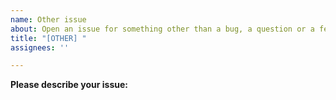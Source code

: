 ```yaml
---
name: Other issue
about: Open an issue for something other than a bug, a question or a feature request
title: "[OTHER] "
assignees: ''

---
```


**Please describe your issue:**
